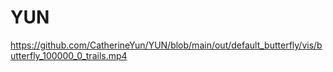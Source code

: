 # YUN

https://github.com/CatherineYun/YUN/blob/main/out/default_butterfly/vis/butterfly_100000_0_trails.mp4
